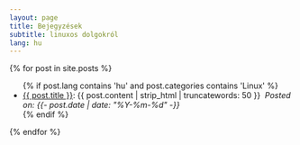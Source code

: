 ```yaml
---
layout: page
title: Bejegyzések
subtitle: linuxos dolgokról
lang: hu
---
```

{% for post in site.posts %}
  <ul>
      {% if post.lang contains 'hu' and post.categories contains 'Linux' %}
        <li><a href='{{ post.url }}'>{{ post.title }}</a>: {{ post.content | strip_html | truncatewords: 50 }}&nbsp;
          <i>Posted on: <time datetime="{{- post.date | date_to_xmlschema -}}">{{- post.date | date: "%Y-%m-%d" -}}</time></i>
        </li>
      {% endif %}
  </ul>
{% endfor %}